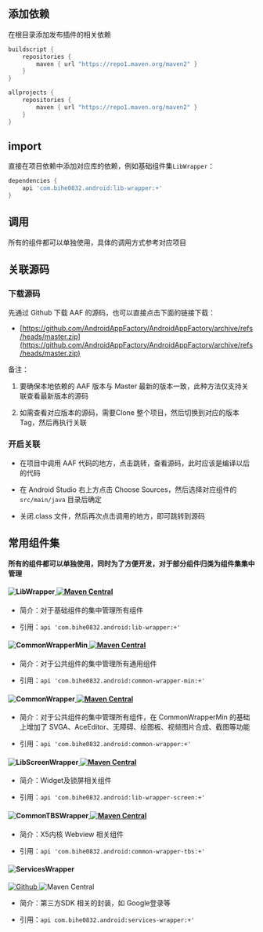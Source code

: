 ## 添加依赖

在根目录添加发布插件的相关依赖
```groovy
buildscript {  
    repositories {  
        maven { url "https://repo1.maven.org/maven2" }
    }  
}   

allprojects {  
    repositories {  
        maven { url "https://repo1.maven.org/maven2" }
    }  
}
```  
## import


直接在项目依赖中添加对应库的依赖，例如基础组件集`LibWrapper`：

```groovy
dependencies {
    api 'com.bihe0832.android:lib-wrapper:+'
}
```


## 调用

所有的组件都可以单独使用，具体的调用方式参考对应项目

## 关联源码

### 下载源码

先通过 Github 下载 AAF 的源码，也可以直接点击下面的链接下载：

- [https://github.com/AndroidAppFactory/AndroidAppFactory/archive/refs/heads/master.zip](https://github.com/AndroidAppFactory/AndroidAppFactory/archive/refs/heads/master.zip)

备注：

1. 要确保本地依赖的 AAF 版本与 Master 最新的版本一致，此种方法仅支持关联查看最新版本的源码

2. 如需查看对应版本的源码，需要Clone 整个项目，然后切换到对应的版本Tag，然后再执行关联

### 开启关联

- 在项目中调用 AAF 代码的地方，点击跳转，查看源码，此时应该是编译以后的代码

- 在 Android Studio 右上方点击 Choose Sources，然后选择对应组件的 `src/main/java` 目录后确定

- 关闭.class 文件，然后再次点击调用的地方，即可跳转到源码

## 常用组件集

**所有的组件都可以单独使用，同时为了方便开发，对于部分组件归类为组件集集中管理** 


#### ![LibWrapper](https://img.shields.io/badge/AndroidAppFactory-LibWrapper-brightgreen)[ ![Maven Central](https://img.shields.io/maven-central/v/com.bihe0832.android/lib-wrapper) ](https://search.maven.org/artifact/com.bihe0832.android/lib-wrapper)


- 简介：对于基础组件的集中管理所有组件

- 引用：`api 'com.bihe0832.android:lib-wrapper:+'`

#### ![CommonWrapperMin](https://img.shields.io/badge/AndroidAppFactory-CommonWrapperMin-brightgreen)[ ![Maven Central](https://img.shields.io/maven-central/v/com.bihe0832.android/common-wrapper-min) ](https://search.maven.org/artifact/com.bihe0832.android/common-wrapper-min)

- 简介：对于公共组件的集中管理所有通用组件

- 引用：`api 'com.bihe0832.android:common-wrapper-min:+'`

    
#### ![CommonWrapper](https://img.shields.io/badge/AndroidAppFactory-CommonWrapper-brightgreen)[ ![Maven Central](https://img.shields.io/maven-central/v/com.bihe0832.android/common-wrapper) ](https://search.maven.org/artifact/com.bihe0832.android/common-wrapper)

- 简介：对于公共组件的集中管理所有组件，在 CommonWrapperMin 的基础上增加了 SVGA、AceEditor、无障碍、绘图板、视频图片合成、截图等功能

- 引用：`api 'com.bihe0832.android:common-wrapper:+'`


#### ![LibScreenWrapper](https://img.shields.io/badge/AndroidAppFactory-LibScreenWrapper-brightgreen)[ ![Maven Central](https://img.shields.io/maven-central/v/com.bihe0832.android/lib-wrapper-screen) ](https://search.maven.org/artifact/com.bihe0832.android/lib-wrapper-screen)


- 简介：Widget及锁屏相关组件

- 引用：`api 'com.bihe0832.android:lib-wrapper-screen:+'`

#### ![CommonTBSWrapper](https://img.shields.io/badge/AndroidAppFactory-CommonTBSWrapper-brightgreen)[ ![Maven Central](https://img.shields.io/maven-central/v/com.bihe0832.android/common-wrapper-tbs) ](https://search.maven.org/artifact/com.bihe0832.android/common-wrapper-tbs)


- 简介：X5内核 Webview 相关组件

- 引用：`api 'com.bihe0832.android:common-wrapper-tbs:+'`

#### ![ServicesWrapper](https://img.shields.io/badge/AndroidAppFactory-ServicesWrapper-brightgreen)
[ ![Github](https://img.shields.io/badge/Github-ServicesWrapper-brightgreen?style=social) ](https://github.com/bihe0832/AndroidAppFactory/tree/master/ServicesWrapper)
![Maven Central](https://img.shields.io/maven-central/v/com.bihe0832.android/services-wrapper)

- 简介：第三方SDK 相关的封装，如 Google登录等 

- 引用：`api com.bihe0832.android:services-wrapper:+'`





